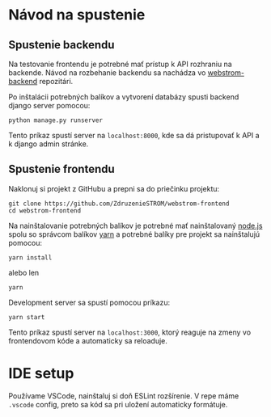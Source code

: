 # Návod na spustenie

## Spustenie backendu

Na testovanie frontendu je potrebné mať prístup k API rozhraniu na backende. Návod na rozbehanie backendu sa nachádza vo [webstrom-backend](https://github.com/ZdruzenieSTROM/webstrom-backend/blob/master/navod.md) repozitári.

Po inštalácii potrebných balíkov a vytvorení databázy spusti backend django server pomocou:

```
python manage.py runserver
```
Tento príkaz spustí server na `localhost:8000`, kde sa dá pristupovať k API a k django admin stránke.

## Spustenie frontendu

Naklonuj si projekt z GitHubu a prepni sa do priečinku projektu:

```
git clone https://github.com/ZdruzenieSTROM/webstrom-frontend
cd webstrom-frontend
```

Na nainštalovanie potrebných balíkov je potrebné mať nainštalovaný [node.js](https://nodejs.org/en/) spolu so správcom balíkov [yarn](https://classic.yarnpkg.com/en/docs/install/#windows-stable) a potrebné balíky pre projekt sa nainštalujú pomocou:
```
yarn install
````
alebo len
```
yarn
```
Development server sa spustí pomocou príkazu:
```
yarn start
```
Tento príkaz spustí server na `localhost:3000`, ktorý reaguje na zmeny vo frontendovom kóde a automaticky sa reloaduje.

# IDE setup
Používame VSCode, nainštaluj si doň ESLint rozšírenie. V repe máme `.vscode` config, preto sa kód sa pri uložení automaticky formátuje.